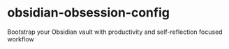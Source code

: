 # obsidian-obsession-config
Bootstrap your Obsidian vault with productivity and self-reflection focused workflow

